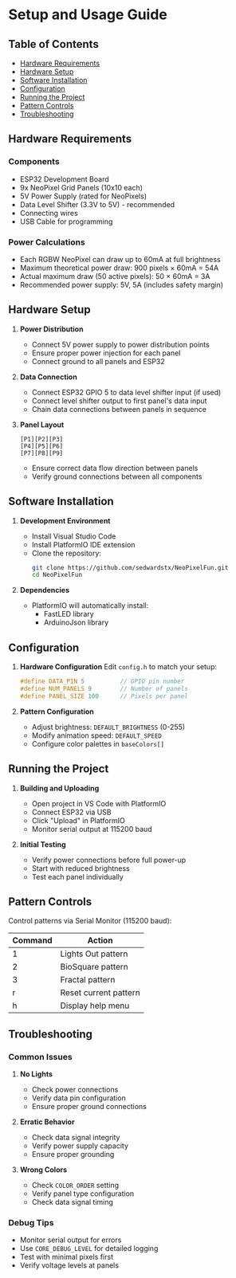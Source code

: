 # Setup and Usage Guide

## Table of Contents
- [Hardware Requirements](#hardware-requirements)
- [Hardware Setup](#hardware-setup)
- [Software Installation](#software-installation)
- [Configuration](#configuration)
- [Running the Project](#running-the-project)
- [Pattern Controls](#pattern-controls)
- [Troubleshooting](#troubleshooting)

## Hardware Requirements

### Components
- ESP32 Development Board
- 9x NeoPixel Grid Panels (10x10 each)
- 5V Power Supply (rated for NeoPixels)
- Data Level Shifter (3.3V to 5V) - recommended
- Connecting wires
- USB Cable for programming

### Power Calculations
- Each RGBW NeoPixel can draw up to 60mA at full brightness
- Maximum theoretical power draw: 900 pixels × 60mA = 54A
- Actual maximum draw (50 active pixels): 50 × 60mA = 3A
- Recommended power supply: 5V, 5A (includes safety margin)

## Hardware Setup

1. **Power Distribution**
   - Connect 5V power supply to power distribution points
   - Ensure proper power injection for each panel
   - Connect ground to all panels and ESP32

2. **Data Connection**
   - Connect ESP32 GPIO 5 to data level shifter input (if used)
   - Connect level shifter output to first panel's data input
   - Chain data connections between panels in sequence

3. **Panel Layout**
   ```
   [P1][P2][P3]
   [P4][P5][P6]
   [P7][P8][P9]
   ```
   - Ensure correct data flow direction between panels
   - Verify ground connections between all components

## Software Installation

1. **Development Environment**
   - Install Visual Studio Code
   - Install PlatformIO IDE extension
   - Clone the repository:
     ```bash
     git clone https://github.com/sedwardstx/NeoPixelFun.git
     cd NeoPixelFun
     ```

2. **Dependencies**
   - PlatformIO will automatically install:
     - FastLED library
     - ArduinoJson library

## Configuration

1. **Hardware Configuration**
   Edit `config.h` to match your setup:
   ```cpp
   #define DATA_PIN 5          // GPIO pin number
   #define NUM_PANELS 9        // Number of panels
   #define PANEL_SIZE 100      // Pixels per panel
   ```

2. **Pattern Configuration**
   - Adjust brightness: `DEFAULT_BRIGHTNESS` (0-255)
   - Modify animation speed: `DEFAULT_SPEED`
   - Configure color palettes in `baseColors[]`

## Running the Project

1. **Building and Uploading**
   - Open project in VS Code with PlatformIO
   - Connect ESP32 via USB
   - Click "Upload" in PlatformIO
   - Monitor serial output at 115200 baud

2. **Initial Testing**
   - Verify power connections before full power-up
   - Start with reduced brightness
   - Test each panel individually

## Pattern Controls

Control patterns via Serial Monitor (115200 baud):

| Command | Action |
|---------|--------|
| 1 | Lights Out pattern |
| 2 | BioSquare pattern |
| 3 | Fractal pattern |
| r | Reset current pattern |
| h | Display help menu |

## Troubleshooting

### Common Issues

1. **No Lights**
   - Check power connections
   - Verify data pin configuration
   - Ensure proper ground connections

2. **Erratic Behavior**
   - Check data signal integrity
   - Verify power supply capacity
   - Ensure proper grounding

3. **Wrong Colors**
   - Check `COLOR_ORDER` setting
   - Verify panel type configuration
   - Check data signal timing

### Debug Tips
- Monitor serial output for errors
- Use `CORE_DEBUG_LEVEL` for detailed logging
- Test with minimal pixels first
- Verify voltage levels at panels 